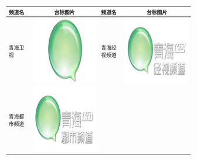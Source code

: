
| 频道名       |                                    台标图片                                     | 频道名       |                                    台标图片                                     |
| :----------- | :-----------------------------------------------------------------------------: | :----------- | :-----------------------------------------------------------------------------: |
| 青海卫视     | <img src="../tv/Qinghai.png" width="300" height="180">  | 青海经视频道 | <img src="../tv/Qinghai1.png" width="300" height="180"> |
| 青海都市频道 | <img src="../tv/Qinghai2.png" width="300" height="180"> |
